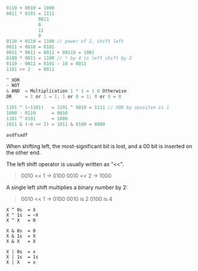 ``` java
0110 + 0010 = 1000
0011 * 0101 = 1111
            0011
            0
            11
            0 
0110 + 0110 = 1100 // power of 2, shift left 
0011 + 0010 = 0101 
0011 * 0011 = 0011 + 00110 = 1001
0100 * 0011 = 1100 // * by 4 is left shift by 2
0110 - 0011 = 0101 - 10 = 0011
1101 >> 2   = 0011

^ XOR 
~ NOT 
& AND  = Multiplication 1 * 1 = 1 0 Otherwise
OR     = 1 or 1 = 1; 1 or 0 = 1; 0 or 0 = 0

1101 ^ (~1101)   = 1101 ^ 0010 = 1111 // XOR by opositve is 1
1000 - 0110      = 0010
1101 ^ 0101      = 1000
1011 & (~0 << 2) = 1011 & 0100 = 0000

```

`asdfsadf`

When shifting left, the most-significant bit is lost, and a 00 bit is inserted on the other end.

The left shift operator is usually written as "<<".

> 0010 << 1  →  0100
> 0010 << 2  →  1000

A single left shift multiplies a binary number by 2:

>  0010 << 1  →  0100
> 0010 is 2
> 0100 is 4

```
X ^ 0s  = X
X ^ 1s  = ~X
X ^ X   = 0

X & 0s  = 0
X & 1s  = X  
X & X   = X

X | 0s  = x
X | 1s  = 1s
X | X   = x
```

